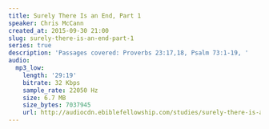 ```yaml
---
title: Surely There Is an End, Part 1
speaker: Chris McCann
created_at: 2015-09-30 21:00
slug: surely-there-is-an-end-part-1
series: true
description: 'Passages covered: Proverbs 23:17,18, Psalm 73:1-19, '
audio:
  mp3_low:
    length: '29:19'
    bitrate: 32 Kbps
    sample_rate: 22050 Hz
    size: 6.7 MB
    size_bytes: 7037945
    url: http://audiocdn.ebiblefellowship.com/studies/surely-there-is-an-end/2015.09.30_McCann_-_Surely_There_Is_an_End_Part_1.mp3
---
```

